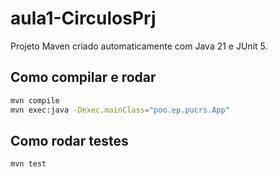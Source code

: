 # aula1-CirculosPrj

Projeto Maven criado automaticamente com Java 21 e JUnit 5.

## Como compilar e rodar

```bash
mvn compile
mvn exec:java -Dexec.mainClass="poo.ep.pucrs.App"
```

## Como rodar testes

```bash
mvn test
```

